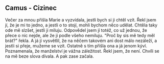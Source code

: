 ## Camus - Cizinec

Večer za mnou přišla Marie a vyzvídala, jestli bych si ji chtěl vzít.
Řekl jsem jí, že je mi to jedno, a jestli o to stojí, mohli bychom něco udělat.
Chtěla taky ode mě slzšet, jestli ji miluju.
Odpovědel jsem jí totéž, co už jednou, že přece o nic nejde, ale že ji podle všeho nemiluju.
"Proč by sis mě tedy měl brát?" řekla.
A já jí vysvětlil, že na něčem takovém ani dost málo nezáleží, a jestli si přeje, mužeme se vzít. 
Ostatně s tím přišla ona a já jenom kývl. 
Poznamenala, že manželství je vážna záležitost.
Řekl jsem, že není.
Chvíli se na mě beze slova dívala.
A pak zase začala.
